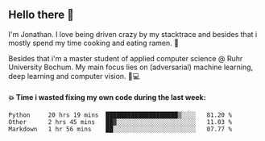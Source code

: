 ## Hello there 👋

I'm Jonathan. I love being driven crazy by my stacktrace and besides that i mostly spend my time cooking and eating ramen. 🍜

Besides that i'm a master student of applied computer science @ Ruhr University Bochum. 
My main focus lies on (adversarial) machine learning, deep learning and computer vision. 🔬💻

#### 💥 Time i wasted fixing my own code during the last week:

<!--START_SECTION:waka-->
```text
Python     20 hrs 19 mins  ████████████████████▒░░░░   81.20 % 
Other      2 hrs 45 mins   ██▓░░░░░░░░░░░░░░░░░░░░░░   11.03 % 
Markdown   1 hr 56 mins    ██░░░░░░░░░░░░░░░░░░░░░░░   07.77 % 
```
<!--END_SECTION:waka-->
